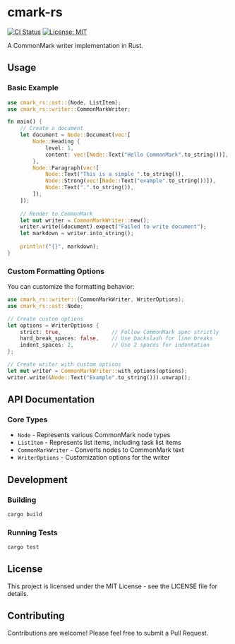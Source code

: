 # cmark-rs

[![CI Status](https://github.com/hongjr03/cmark-rs/workflows/CI/badge.svg)](https://github.com/hongjr03/cmark-rs/actions)
[![License: MIT](https://img.shields.io/badge/License-MIT-yellow.svg)](https://opensource.org/licenses/MIT)

A CommonMark writer implementation in Rust.

## Usage

### Basic Example

```rust
use cmark_rs::ast::{Node, ListItem};
use cmark_rs::writer::CommonMarkWriter;

fn main() {
    // Create a document
    let document = Node::Document(vec![
        Node::Heading {
            level: 1,
            content: vec![Node::Text("Hello CommonMark".to_string())],
        },
        Node::Paragraph(vec![
            Node::Text("This is a simple ".to_string()),
            Node::Strong(vec![Node::Text("example".to_string())]),
            Node::Text(".".to_string()),
        ]),
    ]);
    
    // Render to CommonMark
    let mut writer = CommonMarkWriter::new();
    writer.write(&document).expect("Failed to write document");
    let markdown = writer.into_string();
    
    println!("{}", markdown);
}
```

### Custom Formatting Options

You can customize the formatting behavior:

```rust
use cmark_rs::writer::{CommonMarkWriter, WriterOptions};
use cmark_rs::ast::Node;

// Create custom options
let options = WriterOptions {
    strict: true,                // Follow CommonMark spec strictly
    hard_break_spaces: false,    // Use backslash for line breaks
    indent_spaces: 2,            // Use 2 spaces for indentation
};

// Create writer with custom options
let mut writer = CommonMarkWriter::with_options(options);
writer.write(&Node::Text("Example".to_string())).unwrap();
```

## API Documentation

### Core Types

- `Node` - Represents various CommonMark node types
- `ListItem` - Represents list items, including task list items
- `CommonMarkWriter` - Converts nodes to CommonMark text
- `WriterOptions` - Customization options for the writer

## Development

### Building

```bash
cargo build
```

### Running Tests

```bash
cargo test
```

## License

This project is licensed under the MIT License - see the LICENSE file for details.

## Contributing

Contributions are welcome! Please feel free to submit a Pull Request.
